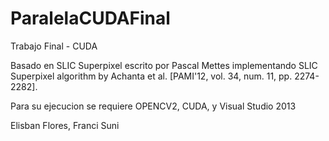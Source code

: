 # ParalelaCUDAFinal
Trabajo Final - CUDA

Basado en SLIC Superpixel escrito por Pascal Mettes implementando SLIC Superpixel algorithm by Achanta et al. [PAMI'12, vol. 34, num. 11, pp. 2274-2282].
 
 Para su ejecucion se requiere OPENCV2, CUDA, y Visual Studio 2013
 
 Elisban Flores, Franci Suni
 
